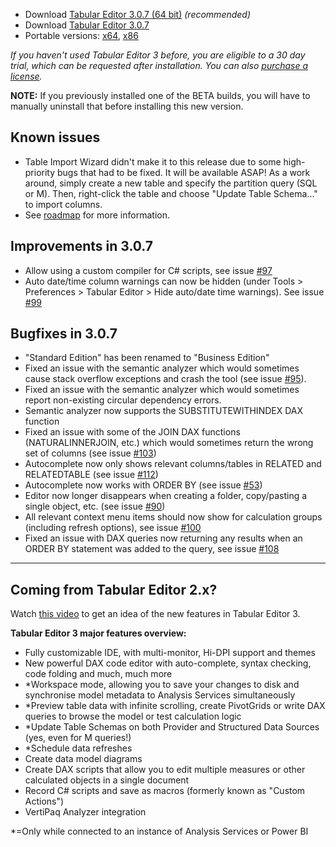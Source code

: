 - Download [Tabular Editor 3.0.7 (64 bit)](https://cdn.tabulareditor.com/files/TabularEditor.3.0.7.x64.msi) *(recommended)*
- Download [Tabular Editor 3.0.7](https://cdn.tabulareditor.com/files/TabularEditor.3.0.7.x86.msi)
- Portable versions: [x64](https://cdn.tabulareditor.com/files/TabularEditor.3.0.7.x64.zip), [x86](https://cdn.tabulareditor.com/files/TabularEditor.3.0.7.x86.zip)

*If you haven't used Tabular Editor 3 before, you are eligible to a 30 day trial, which can be requested after installation. You can also [purchase a license](https://tabulareditor.com/#licensing).*

**NOTE:** If you previously installed one of the BETA builds, you will have to manually uninstall that before installing this new version.

## Known issues

- Table Import Wizard didn't make it to this release due to some high-priority bugs that had to be fixed. It will be available ASAP! As a work around, simply create a new table and specify the partition query (SQL or M). Then, right-click the table and choose "Update Table Schema..." to import columns.
- See [roadmap](https://github.com/TabularEditor/TabularEditor3/issues/12) for more information.

## Improvements in 3.0.7

- Allow using a custom compiler for C# scripts, see issue [#97](https://github.com/TabularEditor/TabularEditor3/issues/97)
- Auto date/time column warnings can now be hidden (under Tools > Preferences > Tabular Editor > Hide auto/date time warnings). See issue [#99](https://github.com/TabularEditor/TabularEditor3/issues/99)

## Bugfixes in 3.0.7

- "Standard Edition" has been renamed to "Business Edition"
- Fixed an issue with the semantic analyzer which would sometimes cause stack overflow exceptions and crash the tool (see issue [#95](https://github.com/TabularEditor/TabularEditor3/issues/95)).
- Fixed an issue with the semantic analyzer which would sometimes report non-existing circular dependency errors.
- Semantic analyzer now supports the SUBSTITUTEWITHINDEX DAX function
- Fixed an issue with some of the JOIN DAX functions (NATURALINNERJOIN, etc.) which would sometimes return the wrong set of columns (see issue [#103](https://github.com/TabularEditor/TabularEditor3/issues/103))
- Autocomplete now only shows relevant columns/tables in RELATED and RELATEDTABLE (see issue [#112](https://github.com/TabularEditor/TabularEditor3/issues/112))
- Autocomplete now works with ORDER BY (see issue [#53](https://github.com/TabularEditor/TabularEditor3/issues/53))
- Editor now longer disappears when creating a folder, copy/pasting a single object, etc. (see issue [#90](https://github.com/TabularEditor/TabularEditor3/issues/90))
- All relevant context menu items should now show for calculation groups (including refresh options), see issue [#100](https://github.com/TabularEditor/TabularEditor3/issues/100)
- Fixed an issue with DAX queries now returning any results when an ORDER BY statement was added to the query, see issue  [#108](https://github.com/TabularEditor/TabularEditor3/issues/108)

---
## Coming from Tabular Editor 2.x?

Watch [this video](https://www.youtube.com/watch?v=pt3DdcjfImY) to get an idea of the new features in Tabular Editor 3.

**Tabular Editor 3 major features overview:**
- Fully customizable IDE, with multi-monitor, Hi-DPI support and themes
- New powerful DAX code editor with auto-complete, syntax checking, code folding and much, much more
- *Workspace mode, allowing you to save your changes to disk and synchronise model metadata to Analysis Services simultaneously
- *Preview table data with infinite scrolling, create PivotGrids or write DAX queries to browse the model or test calculation logic
- *Update Table Schemas on both Provider and Structured Data Sources (yes, even for M queries!)
- *Schedule data refreshes
- Create data model diagrams
- Create DAX scripts that allow you to edit multiple measures or other calculated objects in a single document
- Record C# scripts and save as macros (formerly known as "Custom Actions")
- VertiPaq Analyzer integration

*=Only while connected to an instance of Analysis Services or Power BI
